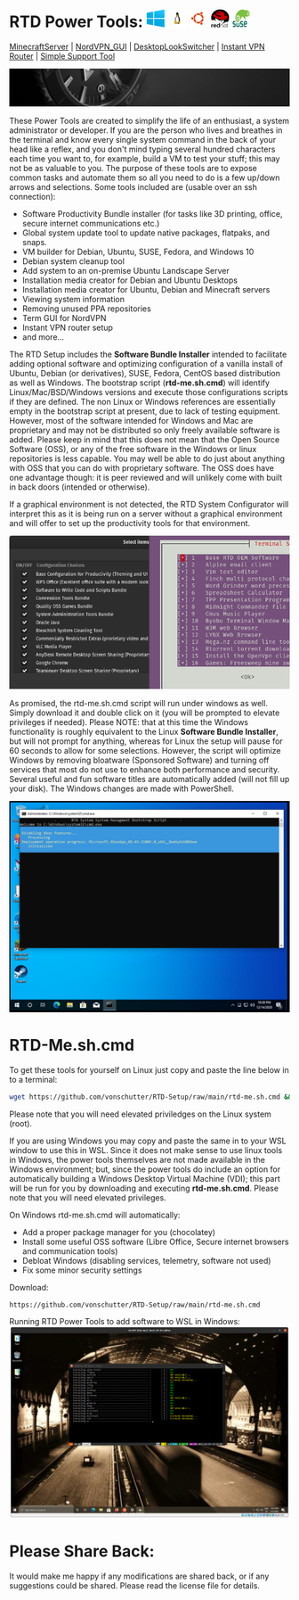 # RTD Power Tools:     <img src="media_files/WindowsLogo.png" width="32" height="32"> <img src="media_files/LinuxLogo.png" width="32" height="32">  <img src="media_files/UbuntuLogo.png" width="32" height="32">  <img src="media_files/RedHatLogo.png" width="32" height="32">  <img src="media_files/SuseLogo.png" width="32" height="32"> 
[MinecraftServer](https://github.com/vonschutter/RTD-Setup/blob/main/modules/Minecraft-Server-Manager.mod/README.md) | [NordVPN_GUI](https://github.com/vonschutter/RTD-Setup/blob/main/modules/Nordvpn-Manager.mod/README.md) | [DesktopLookSwitcher](modules/RTD-Desktop-Look-Switcher.mod/README.md) | [Instant VPN Router](/modules/RTD-VPN-Router.mod/README.md) | [Simple Support Tool](/modules/Simple-Support-Tool.mod/README.md)


![RTD Builder Screenshot](media_files/header-time.jpg "Executing the Script")

These Power Tools are created to simplify the life of an enthusiast, a system administrator or developer. If you are the person who lives and breathes in the terminal and know every single system command in the back of your head like a reflex, and you don't mind typing several hundred characters each time you want to, for example, build a VM to test your stuff; this may not be as valuable to you. The purpose of these tools are to expose common tasks and automate them so all you need to do is a few up/down arrows and selections.  Some tools included are (usable over an ssh connection):

- Software Productivity Bundle installer (for tasks like 3D printing, office, secure internet communications etc.)
- Global system update tool to update native packages, flatpaks, and snaps.
- VM builder for Debian, Ubuntu, SUSE, Fedora, and Windows 10
- Debian system cleanup tool
- Add system to an on-premise Ubuntu Landscape Server
- Installation media creator for Debian and Ubuntu Desktops
- Installation media creator for Ubuntu, Debian and Minecraft servers
- Viewing system information
- Removing unused PPA repositories
- Term GUI for NordVPN
- Instant VPN router setup
- and more...

The RTD Setup includes the **Software Bundle Installer** intended to facilitate adding optional software and optimizing configuration of a vanilla install of Ubuntu, Debian (or derivatives), SUSE, Fedora, CentOS based distribution as well as Windows. The bootstrap script (**rtd-me.sh.cmd**) will identify Linux/Mac/BSD/Windows versions and execute those configurations scripts if they are defined. The non Linux or Windows references are essentially empty in the bootstrap script at present, due to lack of testing equipment. However, most of the software intended for Windows and Mac are proprietary and may not be distributed so only freely available software is added. Please keep in mind that this does not mean that the Open Source Software (OSS), or any of the free software in the Windows or linux repositories is less capable. You may well be able to do just about anything with OSS that you can do with proprietary software. The OSS does have one advantage though: it is peer reviewed and will unlikely come with built in back doors (intended or otherwise).  


If a graphical environment is not detected, the RTD System Configurator will interpret this as it is being run on a server without a graphical environment and will offer to set up the productivity tools for that environment.

![RTD Builder Screenshot 2](media_files/ScrTnGCombo.png?raw=true "Executing the Script")

As promised, the rtd-me.sh.cmd script will run under windows as well. Simply download it and double click on it (you will be prompted to elevate privileges if needed). Please NOTE: that at this time the Windows functionality is roughly equivalent to the Linux **Software Bundle Installer**, but will not prompt for anything, whereas for Linux the setup will pause for 60 seconds to allow for some selections. However, the script will optimize Windows by removing bloatware (Sponsored Software) and turning off services that most do not use to enhance both performance and security. Several useful and fun software titles are automatically added (will not fill up your disk). The Windows changes are made with PowerShell.


![RTD Builder Screenshot 2](media_files/Scr11.png?raw=true "Executing the Script in Windows")
# RTD-Me.sh.cmd
To get these tools for yourself on Linux just copy and paste the line below in to a terminal:

```bash
wget https://github.com/vonschutter/RTD-Setup/raw/main/rtd-me.sh.cmd && bash ./rtd-me.sh.cmd
```
Please note that you will need elevated priviledges on the Linux system (root).

If you are using Windows you may copy and paste the same in to your WSL window to use this in WSL. Since it does not make sense to use linux tools in Windows, the power tools themselves are not made available in the Windows environment; but, since the power tools do include an option for automatically building a Windows Desktop Virtual Machine (VDI); this part will be run for you by downloading and executing **rtd-me.sh.cmd**. Please note that you will need elevated privileges. 

On Windows rtd-me.sh.cmd will automatically:
- Add a proper package manager for you (chocolatey)
- Install some useful OSS software (Libre Office, Secure internet browsers and communication tools)
- Debloat Windows (disabling services, telemetry, software not used)
- Fix some minor security settings

Download:
```
https://github.com/vonschutter/RTD-Setup/raw/main/rtd-me.sh.cmd
```
Running RTD Power Tools to add software to WSL in Windows:
![RTD Builder Screenshot 2](media_files/ScrWinWSL.png?raw=true "Executing the Script in WSL")


# Please Share Back:
It would make me happy if any modifications are shared back, or if any suggestions could be shared. Please read the license file for details. 
